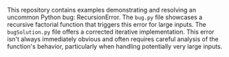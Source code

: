 This repository contains examples demonstrating and resolving an uncommon Python bug: RecursionError. The `bug.py` file showcases a recursive factorial function that triggers this error for large inputs. The `bugSolution.py` file offers a corrected iterative implementation.  This error isn't always immediately obvious and often requires careful analysis of the function's behavior, particularly when handling potentially very large inputs.